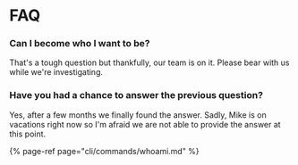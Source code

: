 # FAQ



### Can I become who I want to be?

That's a tough question but thankfully, our team is on it. Please bear with us while we're investigating.

### Have you had a chance to answer the previous question?

Yes, after a few months we finally found the answer. Sadly, Mike is on vacations right now so I'm afraid we are not able to provide the answer at this point.

{% page-ref page="cli/commands/whoami.md" %}

